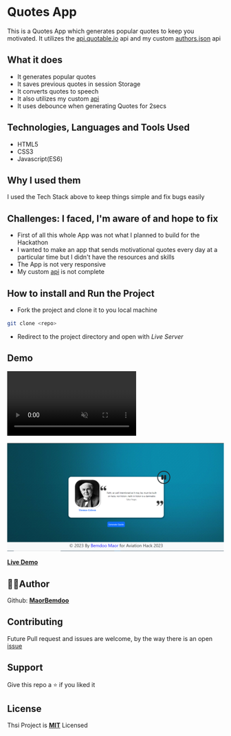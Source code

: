 # Quotes App

This is a Quotes App which generates popular quotes to keep you motivated. It utilizes the [api.quotable.io](https://api.quotable.io) api and my custom [authors.json](authors.json) api

## What it does

- It generates popular quotes
- It saves previous quotes in session Storage
- It converts quotes to speech
- It also utilizes my custom [api](authors.json)
- It uses debounce when generating Quotes for 2secs

## Technologies, Languages and Tools Used

- HTML5
- CSS3
- Javascript(ES6)

## Why I used them

I used the Tech Stack above to keep things simple and fix bugs easily

## Challenges: I faced, I'm aware of and hope to fix

- First of all this whole App was not what I planned to build for the Hackathon
- I wanted to make an app that sends motivational quotes every day at a particular time but I didn't have the resources and skills
- The App is not very responsive
- My custom [api](authors.json) is not complete

## How to install and Run the Project

- Fork the project and clone it to you local machine
```bash
git clone <repo>
```
- Redirect to the project directory and open with *Live Server*

## Demo

<video autoplay loop muted>
  <source src="Img/screen-record.mp4">
</video><br>

![Screenshots](Img/Screenshot.png)<br>

**[Live Demo](https://bemdoom-aviation-hack-2023.vercel.app)**

## 👨‍💻Author

Github: **[MaorBemdoo](https://github.com/MaorBemdoo)**

## Contributing

Future Pull request and issues are welcome, by the way there is an open [issue](https://github.com/MaorBemdoo/Quotes-App/issues/11)

## Support

Give this repo a ⭐ if you liked it

## License

Thsi Project is **[MIT](LICENSE)** Licensed
